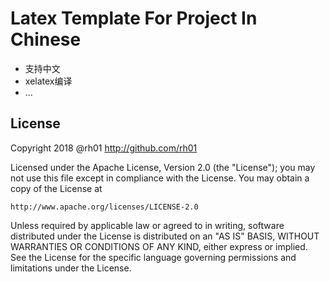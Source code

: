 Latex Template For Project In Chinese
=============

- 支持中文
- xelatex编译
- ...

License
-------------

Copyright 2018 @rh01 http://github.com/rh01

Licensed under the Apache License, Version 2.0 (the "License");
you may not use this file except in compliance with the License.
You may obtain a copy of the License at
 
    http://www.apache.org/licenses/LICENSE-2.0

Unless required by applicable law or agreed to in writing, software
distributed under the License is distributed on an "AS IS" BASIS,
WITHOUT WARRANTIES OR CONDITIONS OF ANY KIND, either express or implied.
See the License for the specific language governing permissions and
limitations under the License.




